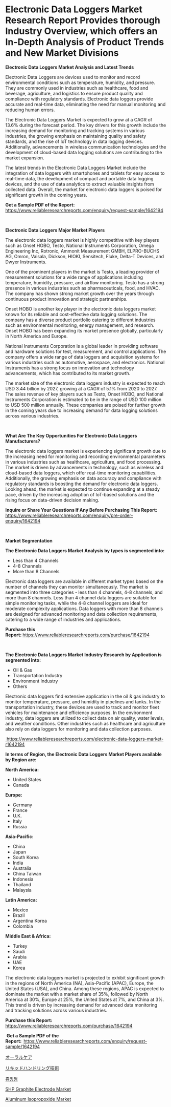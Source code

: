 <p><h1>Electronic Data Loggers Market Research Report Provides thorough Industry Overview, which offers an In-Depth Analysis of Product Trends and New Market Divisions</h1></p><p><strong>Electronic Data Loggers Market Analysis and Latest Trends</strong></p>
<p><p>Electronic Data Loggers are devices used to monitor and record environmental conditions such as temperature, humidity, and pressure. They are commonly used in industries such as healthcare, food and beverage, agriculture, and logistics to ensure product quality and compliance with regulatory standards. Electronic data loggers provide accurate and real-time data, eliminating the need for manual monitoring and reducing human errors.</p><p>The Electronic Data Loggers Market is expected to grow at a CAGR of 13.6% during the forecast period. The key drivers for this growth include the increasing demand for monitoring and tracking systems in various industries, the growing emphasis on maintaining quality and safety standards, and the rise of IoT technology in data logging devices. Additionally, advancements in wireless communication technologies and the development of cloud-based data logging solutions are contributing to the market expansion.</p><p>The latest trends in the Electronic Data Loggers Market include the integration of data loggers with smartphones and tablets for easy access to real-time data, the development of compact and portable data logging devices, and the use of data analytics to extract valuable insights from collected data. Overall, the market for electronic data loggers is poised for significant growth in the coming years.</p></p>
<p><strong>Get a Sample PDF of the Report:&nbsp;</strong> <a href="https://www.reliableresearchreports.com/enquiry/request-sample/1642194">https://www.reliableresearchreports.com/enquiry/request-sample/1642194</a></p>
<p>&nbsp;</p>
<p><strong>Electronic Data Loggers Major Market Players</strong></p>
<p><p>The electronic data loggers market is highly competitive with key players such as Onset HOBO, Testo, National Instruments Corporation, Omega Engineering Inc, Rotronic, Ammonit Measurement GMBH, ELPRO-BUCHS AG, Omron, Vaisala, Dickson, HIOKI, Sensitech, Fluke, Delta-T Devices, and Dwyer Instruments.</p><p>One of the prominent players in the market is Testo, a leading provider of measurement solutions for a wide range of applications including temperature, humidity, pressure, and airflow monitoring. Testo has a strong presence in various industries such as pharmaceuticals, food, and HVAC. The company has shown strong market growth over the years through continuous product innovation and strategic partnerships.</p><p>Onset HOBO is another key player in the electronic data loggers market known for its reliable and cost-effective data logging solutions. The company has a diverse product portfolio catering to different industries such as environmental monitoring, energy management, and research. Onset HOBO has been expanding its market presence globally, particularly in North America and Europe.</p><p>National Instruments Corporation is a global leader in providing software and hardware solutions for test, measurement, and control applications. The company offers a wide range of data loggers and acquisition systems for various industries such as automotive, aerospace, and electronics. National Instruments has a strong focus on innovation and technology advancements, which has contributed to its market growth.</p><p>The market size of the electronic data loggers industry is expected to reach USD 3.44 billion by 2027, growing at a CAGR of 5.1% from 2020 to 2027. The sales revenue of key players such as Testo, Onset HOBO, and National Instruments Corporation is estimated to be in the range of USD 100 million to USD 500 million annually. These companies are poised for further growth in the coming years due to increasing demand for data logging solutions across various industries.</p></p>
<p>&nbsp;</p>
<p><strong>What Are The Key Opportunities For Electronic Data Loggers Manufacturers?</strong></p>
<p><p>The electronic data loggers market is experiencing significant growth due to the increasing need for monitoring and recording environmental parameters in various industries such as healthcare, agriculture, and food processing. The market is driven by advancements in technology, such as wireless and cloud-based data loggers, which offer real-time monitoring capabilities. Additionally, the growing emphasis on data accuracy and compliance with regulatory standards is boosting the demand for electronic data loggers. Looking ahead, the market is expected to continue expanding at a steady pace, driven by the increasing adoption of IoT-based solutions and the rising focus on data-driven decision making.</p></p>
<p><strong>Inquire or Share Your Questions If Any Before Purchasing This Report:</strong> <a href="https://www.reliableresearchreports.com/enquiry/pre-order-enquiry/1642194">https://www.reliableresearchreports.com/enquiry/pre-order-enquiry/1642194</a></p>
<p>&nbsp;</p>
<p><strong>Market Segmentation</strong></p>
<p><strong>The Electronic Data Loggers Market Analysis by types is segmented into:</strong></p>
<p><ul><li>Less than 4 Channels</li><li>4-8 Channels</li><li>More than 8 Channels</li></ul></p>
<p><p>Electronic data loggers are available in different market types based on the number of channels they can monitor simultaneously. The market is segmented into three categories - less than 4 channels, 4-8 channels, and more than 8 channels. Less than 4 channel data loggers are suitable for simple monitoring tasks, while the 4-8 channel loggers are ideal for moderate complexity applications. Data loggers with more than 8 channels are designed for advanced monitoring and data collection requirements, catering to a wide range of industries and applications.</p></p>
<p><strong>Purchase this Report:&nbsp;</strong><a href="https://www.reliableresearchreports.com/purchase/1642194">https://www.reliableresearchreports.com/purchase/1642194</a></p>
<p>&nbsp;</p>
<p><strong>The Electronic Data Loggers Market Industry Research by Application is segmented into:</strong></p>
<p><ul><li>Oil & Gas</li><li>Transportation Industry</li><li>Environment Industry</li><li>Others</li></ul></p>
<p><p>Electronic data loggers find extensive application in the oil & gas industry to monitor temperature, pressure, and humidity in pipelines and tanks. In the transportation industry, these devices are used to track and monitor fleet vehicles for maintenance and efficiency purposes. In the environment industry, data loggers are utilized to collect data on air quality, water levels, and weather conditions. Other industries such as healthcare and agriculture also rely on data loggers for monitoring and data collection purposes.</p></p>
<p><a href="https://www.reliableresearchreports.com/electronic-data-loggers-market-r1642194">&nbsp;https://www.reliableresearchreports.com/electronic-data-loggers-market-r1642194</a></p>
<p><strong>In terms of Region, the Electronic Data Loggers Market Players available by Region are:</strong></p>
<p>
    <p> <strong> North America: </strong>
        <ul>
            <li>United States</li>
            <li>Canada</li>
        </ul>
        </p> 
    <p> <strong> Europe: </strong>
        <ul>
            <li>Germany</li>
            <li>France</li>
            <li>U.K.</li>
            <li>Italy</li>
            <li>Russia</li>
        </ul>
        </p> 
    <p> <strong> Asia-Pacific: </strong>
        <ul>
            <li>China</li>
            <li>Japan</li>
            <li>South Korea</li>
            <li>India</li>
            <li>Australia</li>
            <li>China Taiwan</li>
            <li>Indonesia</li>
            <li>Thailand</li>
            <li>Malaysia</li>
        </ul>
        </p> 
    <p> <strong> Latin America: </strong>
        <ul>
            <li>Mexico</li>
            <li>Brazil</li>
            <li>Argentina Korea</li>
            <li>Colombia</li>
        </ul>
        </p> 
    <p> <strong> Middle East & Africa: </strong>
        <ul>
            <li>Turkey</li>
            <li>Saudi</li>
            <li>Arabia</li>
            <li>UAE</li>
            <li>Korea</li>
        </ul>
    </p>
    </p>
<p><p>The electronic data loggers market is projected to exhibit significant growth in the regions of North America (NA), Asia-Pacific (APAC), Europe, the United States (USA), and China. Among these regions, APAC is expected to dominate the market with a market share of 35%, followed by North America at 30%, Europe at 25%, the United States at 7%, and China at 3%. This trend is driven by increasing demand for advanced data monitoring and tracking solutions across various industries.</p></p>
<p><strong>Purchase this Report: </strong><a href="https://www.reliableresearchreports.com/purchase/1642194">https://www.reliableresearchreports.com/purchase/1642194</a></p>
<p>&nbsp;<strong>Get a Sample PDF of the Report:&nbsp;&nbsp;</strong><a href="https://www.reliableresearchreports.com/enquiry/request-sample/1642194">https://www.reliableresearchreports.com/enquiry/request-sample/1642194</a></p>
<p><strong></strong></p>
<p><p><a href="https://medium.com/@matteills7854/%E5%8F%A3%E8%85%94%E3%82%B1%E3%82%A2%E5%B8%82%E5%A0%B4%E8%A6%8F%E6%A8%A1%E3%81%A8%E5%B8%82%E5%A0%B4%E5%8B%95%E5%90%91-%E5%AE%8C%E5%85%A8%E3%81%AA%E6%A5%AD%E7%95%8C%E6%A6%82%E8%A6%81-2024%E5%B9%B4%E3%81%8B%E3%82%892031%E5%B9%B4-f34c95433772">オーラルケア</a></p><p><a href="https://medium.com/@vincemarvin1/%E6%B6%B2%E4%BD%93%E5%8F%96%E3%82%8A%E6%89%B1%E3%81%84%E6%8A%80%E8%A1%93%E5%B8%82%E5%A0%B4-%E7%AB%B6%E4%BA%89%E5%88%86%E6%9E%90-%E5%B8%82%E5%A0%B4%E3%81%AE%E5%8B%95%E5%90%91-2031%E5%B9%B4%E3%81%BE%E3%81%A7%E3%81%AE%E4%BA%88%E6%B8%AC-e042bdab29f2">リキッドハンドリング技術</a></p><p><a href="https://medium.com/@jenniferstanley2022/%EC%B8%84%EC%9E%89%EA%B2%80-%EC%8B%9C%EC%9E%A5-%EC%8B%9C%EC%9E%A5-%EC%A0%90%EC%9C%A0%EC%9C%A8-%EC%8B%9C%EC%9E%A5-%ED%8A%B8%EB%A0%8C%EB%93%9C-%EA%B7%B8%EB%A6%AC%EA%B3%A0-%EB%AF%B8%EB%9E%98-%EC%84%B1%EC%9E%A5-%ED%83%90%EA%B5%AC-9947fd0b9225">츄잉껌</a></p><p><a href="https://issuu.com/reportprime-2/docs/shp-graphite-electrode-market-size-2030.pptx">SHP Graphite Electrode Market</a></p><p><a href="https://issuu.com/reportprime-2/docs/aluminum-isopropoxide-market-size-2030.pptx">Aluminum Isopropoxide Market</a></p></p>